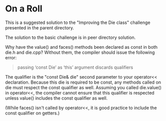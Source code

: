 On a Roll
=========

This is a suggested solution to the "Improving the Die class" challenge presented in the parent directory.

The solution to the basic challenge is in peer directory solution.

Why have the value() and faces() methods been declared as const in both die.h and die.cpp? Without them, the compiler should issue the following error:

> passing ‘const Die’ as ‘this’ argument discards qualifiers

The qualifier is the "const Die& die" second parameter to your operator<< declaration. Because this die is required to be const, any methods called on die must respect the const qualifier as well. Assuming you called die.value() in operator<<, the compiler cannot ensure that this qualifier is respected unless value() includes the const qualifier as well.

(While faces() isn't called by operator<<, it is good practice to include the const qualifier on getters.)

